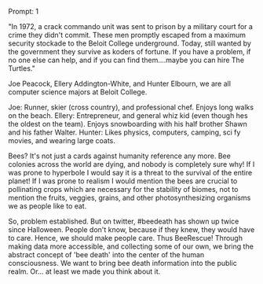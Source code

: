 Prompt: 1

"In 1972, a crack commando unit was sent to prison by a military court for a crime they didn't commit. These men promptly escaped from a maximum security stockade to the Beloit College underground. Today, still wanted by the government they survive as koders of fortune. If you have a problem, if no one else can help, and if you can find them....maybe you can hire The Turtles."


Joe Peacock, Ellery Addington-White, and Hunter Elbourn, we are all computer science majors at Beloit College.

Joe: Runner, skier (cross country), and professional chef.  Enjoys long walks on the beach.
Ellery: Entrepreneur, and general whiz kid (even though hes the oldest on the team).  Enjoys snowboarding with his half brother Shawn and his father Walter.
Hunter: Likes physics, computers, camping, sci fy movies, and wearing large coats.

Bees?  It's not just a cards against humanity reference any more.  Bee colonies across the world are dying, and nobody is completely sure why!  If I was prone to hyperbole I would say it is a threat to the survival of the entire planet!  If I was prone to realism I would mention the bees are crucial to pollinating crops which are necessary for the stability of biomes, not to mention the fruits, veggies, grains, and other photosynthesizing organisms we as people like to eat.

So, problem established.  But on twitter, #beedeath has shown up twice since Halloween.  People don't know, because if they knew, they would have to care. Hence, we should make people care.  Thus BeeRescue!  Through making data more accessible, and collecting some of our own, we bring the abstract concept of 'bee death' into the center of the human consciousness. We want to bring bee death information into the public realm. Or... at least we made you think about it.
